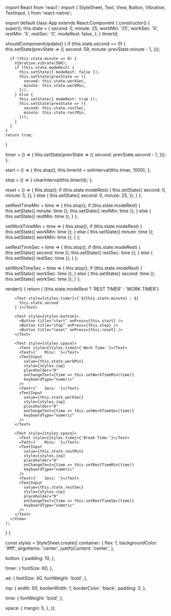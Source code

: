 import React from 'react';
import {
  StyleSheet,
  Text,
  View,
  Button,
  Vibration,
  TextInput,
} from 'react-native';

export default class App extends React.Component {
  constructor() {
    super();
    this.state = {
      second: 0,
      minute: 25,
      workMin: '25',
      workSec: '0',
      restMin: '5',
      restSec: '0',
      modeRest: false,
    };
  }
  timerId;

  shouldComponentUpdate() {
    if (this.state.second == 0) {
      this.setState(prevState => ({
        second: 59,
        minute: prevState.minute - 1,
      }));

      if (this.state.minute == 0) {
        Vibration.vibrate(500);
        if (this.state.modeRest) {
          this.setState({ modeRest: false });
          this.setState(prevState => ({
            second: this.state.workSec,
            minute: this.state.workMin,
          }));
        } else {
          this.setState({ modeRest: true });
          this.setState(prevState => ({
            second: this.state.restSec,
            minute: this.state.restMin,
          }));
        }
      }
    }
    return true;
  }

  timer = () => {
    this.setState(prevState => ({
      second: prevState.second - 1,
    }));
  };

  start = () => {
    this.stop();
    this.timerId = setInterval(this.timer, 1000);
  };

  stop = () => {
    clearInterval(this.timerId);
  };

  reset = () => {
    this.stop();
    if (this.state.modeRest) {
      this.setState({
        second: 0,
        minute: 5,
      });
    } else {
      this.setState({
        second: 0,
        minute: 25,
      });
    }
  };

  setRestTimeMin = time => {
    this.stop();
    if (this.state.modeRest) {
      this.setState({ minute: time });
      this.setState({ restMin: time });
    } else {
      this.setState({ restMin: time });
    }
  };

  setWorkTimeMin = time => {
    this.stop();
    if (this.state.modeRest) {
      this.setState({ workMin: time });
    } else {
      this.setState({ minute: time });
      this.setState({ workMin: time });
    }
  };

  setRestTimeSec = time => {
    this.stop();
    if (this.state.modeRest) {
      this.setState({ second: time });
      this.setState({ restSec: time });
    } else {
      this.setState({ restSec: time });
    }
  };

  setWorkTimeSec = time => {
    this.stop();
    if (this.state.modeRest) {
      this.setState({ workSec: time });
    } else {
      this.setState({ second: time });
      this.setState({ workSec: time });
    }
  };

  render() {
    return (
      <View style={styles.container}>
        <Text style={styles.wt}>
          {this.state.modeRest ? 'REST TIMER' : 'WORK TIMER'}
        </Text>

        <Text style={styles.timer}>{`${this.state.minute} : ${
          this.state.second
        }`}</Text>

        <Text style={styles.button}>
          <Button title="start" onPress={this.start} />
          <Button title="stop" onPress={this.stop} />
          <Button title="reset" onPress={this.reset} />
        </Text>

        <Text style={styles.space}>
          <Text style={styles.time}>{'Work Time:'}</Text>
          <Text>{'   Mins: '}</Text>
          <TextInput
            value={this.state.workMin}
            style={styles.inp}
            placeholder="0"
            onChangeText={time => this.setWorkTimeMin(time)}
            keyboardType="numeric"
          />
          <Text>{'   Secs: '}</Text>
          <TextInput
            value={this.state.workSec}
            style={styles.inp}
            placeholder="0"
            onChangeText={time => this.setWorkTimeSec(time)}
            keyboardType="numeric"
          />
        </Text>

        <Text style={styles.space}>
          <Text style={styles.time}>{'Break Time:'}</Text>
          <Text>{'   Mins: '}</Text>
          <TextInput
            value={this.state.restMin}
            style={styles.inp}
            placeholder="0"
            onChangeText={time => this.setRestTimeMin(time)}
            keyboardType="numeric"
          />
          <Text>{'   Secs: '}</Text>
          <TextInput
            value={this.state.restSec}
            style={styles.inp}
            placeholder="0"
            onChangeText={time => this.setRestTimeSec(time)}
            keyboardType="numeric"
          />
        </Text>
      </View>
    );
  }
}

const styles = StyleSheet.create({
  container: {
    flex: 1,
    backgroundColor: '#fff',
    alignItems: 'center',
    justifyContent: 'center',
  },

  button: {
    padding: 10,
  },

  timer: {
    fontSize: 60,
  },

  wt: {
    fontSize: 40,
    fontWeight: 'bold',
  },

  inp: {
    width: 50,
    borderWidth: 1,
    borderColor: 'black',
    padding: 3,
  },

  time: {
    fontWeight: 'bold',
  },

  space: {
    margin: 5,
  },
});
